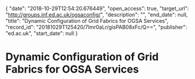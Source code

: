{
  "date": "2018-10-29T12:54:20.676449", 
  "open_access": true, 
  "target_url": "http://groups.inf.ed.ac.uk/ogsaconfig/", 
  "description": "", 
  "end_date": null, 
  "title": "Dynamic Configuration of Grid Fabrics for OGSA Services", 
  "record_id": "20181029T125420/7Imr0aLr/gisPAB08xFc/Q==", 
  "publisher": "ed.ac.uk", 
  "start_date": null
}

# Dynamic Configuration of Grid Fabrics for OGSA Services

